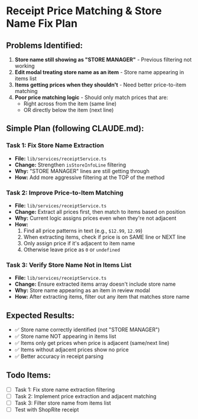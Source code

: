 # Receipt Price Matching & Store Name Fix Plan

## Problems Identified:

1. **Store name still showing as "STORE MANAGER"** - Previous filtering not working
2. **Edit modal treating store name as an item** - Store name appearing in items list
3. **Items getting prices when they shouldn't** - Need better price-to-item matching
4. **Poor price matching logic** - Should only match prices that are:
   - Right across from the item (same line)
   - OR directly below the item (next line)

## Simple Plan (following CLAUDE.md):

### Task 1: Fix Store Name Extraction

- **File:** `lib/services/receiptService.ts`
- **Change:** Strengthen `isStoreInfoLine` filtering
- **Why:** "STORE MANAGER" lines are still getting through
- **How:** Add more aggressive filtering at the TOP of the method

### Task 2: Improve Price-to-Item Matching

- **File:** `lib/services/receiptService.ts`
- **Change:** Extract all prices first, then match to items based on position
- **Why:** Current logic assigns prices even when they're not adjacent
- **How:**
  1. Find all price patterns in text (e.g., `$12.99`, `12.99`)
  2. When extracting items, check if price is on SAME line or NEXT line
  3. Only assign price if it's adjacent to item name
  4. Otherwise leave price as `0` or `undefined`

### Task 3: Verify Store Name Not in Items List

- **File:** `lib/services/receiptService.ts`
- **Change:** Ensure extracted items array doesn't include store name
- **Why:** Store name appearing as an item in review modal
- **How:** After extracting items, filter out any item that matches store name

## Expected Results:

- ✅ Store name correctly identified (not "STORE MANAGER")
- ✅ Store name NOT appearing in items list
- ✅ Items only get prices when price is adjacent (same/next line)
- ✅ Items without adjacent prices show no price
- ✅ Better accuracy in receipt parsing

## Todo Items:

- [ ] Task 1: Fix store name extraction filtering
- [ ] Task 2: Implement price extraction and adjacent matching
- [ ] Task 3: Filter store name from items list
- [ ] Test with ShopRite receipt
